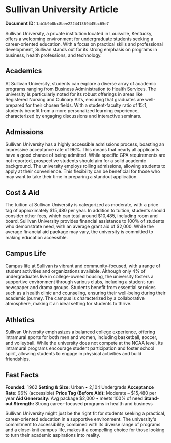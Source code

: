 # Sullivan University Article

**Document ID:** `1ab1b9b8bc8bee222441369445bc65e7`

Sullivan University, a private institution located in Louisville, Kentucky, offers a welcoming environment for undergraduate students seeking a career-oriented education. With a focus on practical skills and professional development, Sullivan stands out for its strong emphasis on programs in business, health professions, and technology.

## Academics
At Sullivan University, students can explore a diverse array of academic programs ranging from Business Administration to Health Services. The university is particularly noted for its robust offerings in areas like Registered Nursing and Culinary Arts, ensuring that graduates are well-prepared for their chosen fields. With a student-faculty ratio of 15:1, students benefit from a more personalized learning experience, characterized by engaging discussions and interactive seminars.

## Admissions
Sullivan University has a highly accessible admissions process, boasting an impressive acceptance rate of 96%. This means that nearly all applicants have a good chance of being admitted. While specific GPA requirements are not reported, prospective students should aim for a solid academic background. The university employs rolling admissions, allowing students to apply at their convenience. This flexibility can be beneficial for those who may want to take their time in preparing a standout application.

## Cost & Aid
The tuition at Sullivan University is categorized as moderate, with a price tag of approximately $15,480 per year. In addition to tuition, students should consider other fees, which can total around $10,485, including room and board. Sullivan University provides financial assistance to 100% of students who demonstrate need, with an average grant aid of $2,000. While the average financial aid package may vary, the university is committed to making education accessible.

## Campus Life
Campus life at Sullivan is vibrant and community-focused, with a range of student activities and organizations available. Although only 4% of undergraduates live in college-owned housing, the university fosters a supportive environment through various clubs, including a student-run newspaper and drama groups. Students benefit from essential services such as a health clinic and counseling, ensuring their well-being during their academic journey. The campus is characterized by a collaborative atmosphere, making it an ideal setting for students to thrive.

## Athletics
Sullivan University emphasizes a balanced college experience, offering intramural sports for both men and women, including basketball, soccer, and volleyball. While the university does not compete at the NCAA level, its intramural programs encourage student participation and foster school spirit, allowing students to engage in physical activities and build friendships.

## Fast Facts
**Founded:** 1962
**Setting & Size:** Urban • 2,104 Undergrads
**Acceptance Rate:** 96% (accessible)
**Price Tag (Before Aid):** Moderate – $15,480 per year
**Aid Generosity:** Avg package $2,000 • meets 100% of need
**Stand-out Strength:** Strong career-focused programs in health and business

Sullivan University might just be the right fit for students seeking a practical, career-oriented education in a supportive environment. The university's commitment to accessibility, combined with its diverse range of programs and a close-knit campus life, makes it a compelling choice for those looking to turn their academic aspirations into reality.
